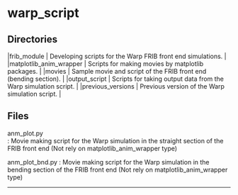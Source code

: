 # warp_script

Directories  
-------------------------------------
|frib\_module                  | Developing scripts for the Warp FRIB front end simulations.  |
|matplotlib\_anim\_wrapper     | Scripts for making movies by matplotlib packages.  |
|movies                        | Sample movie and script of the FRIB front end (bending section). | 
|output\_script                | Scripts for taking output data from the Warp simulation script.  |
|previous\_versions            | Previous version of the Warp simulation script.  |






Files
-------------------------------------
anm_plot.py                  
: Movie making script for the Warp simulation in the straight section of the FRIB front end
(Not rely on matplotlib_anim_wrapper type)

anm_plot_bnd.py
: Movie making script for the Warp simulation in the bending section of the FRIB front end
(Not rely on matplotlib_anim_wrapper type)




-------------------------------------
